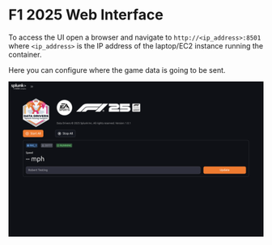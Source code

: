 # F1 2025 Web Interface

To access the UI open a browser and navigate to `http://<ip_address>:8501` where `<ip_address>` is the IP address of the laptop/EC2 instance running the container.

Here you can configure where the game data is going to be sent.

![Listener Down](../assets/screenshots/f1-2025-ui.png)
